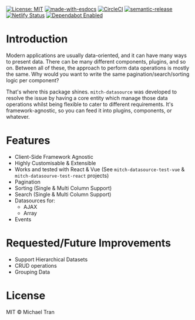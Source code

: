 [![License: MIT](https://img.shields.io/badge/License-MIT-yellow.svg)](https://opensource.org/licenses/MIT)
[![made-with-esdocs](https://img.shields.io/badge/Made%20with-ESDocs-green.svg)](https://esdoc.org/)
[![CircleCI](https://circleci.com/gh/deltoss/mitch-datasource.svg?style=svg)](https://circleci.com/gh/deltoss/mitch-datasource)
[![semantic-release](https://img.shields.io/badge/%20%20%F0%9F%93%A6%F0%9F%9A%80-semantic--release-e10079.svg)](https://github.com/semantic-release/semantic-release)
[![Netlify Status](https://api.netlify.com/api/v1/badges/caf9565a-9cd5-47c2-a6d8-e52333d17376/deploy-status)](https://app.netlify.com/sites/mitch-datasource/deploys)
[![Dependabot Enabled](https://img.shields.io/badge/Dependabot-Enabled-lightgrey.svg?logo=dependabot&labelColor=blue)](https://dependabot.com/)

# Introduction

Modern applications are usually data-oriented, and it can have many ways to present data. There can be many different components, plugins, and so on. Between all of these, the approach to perform data operations is mostly the same. Why would you want to write the same pagination/search/sorting logic per component?

That's where this package shines. `mitch-datasource` was developed to resolve the issue by having a core entity which manage those data operations whilst being flexible to cater to different requirements. It's framework-agnostic, so you can feed it into plugins, components, or whatever.

# Features

- Client-Side Framework Agnostic
- Highly Customisable & Extensible
- Works and tested with React & Vue (See `mitch-datasource-test-vue` & `mitch-datasourve-test-react` projects)
- Pagination
- Sorting (Single & Multi Column Support)
- Search (Single & Multi Column Support)
- Datasources for:
  - AJAX
  - Array
- Events

# Requested/Future Improvements

- Support Hierarchical Datasets
- CRUD operations
- Grouping Data

# License

MIT © Michael Tran